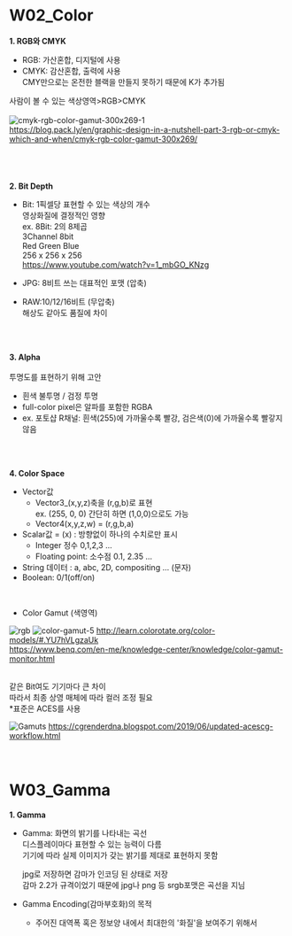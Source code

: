# W02_Color

__1.	RGB와 CMYK__     
* RGB: 가산혼합, 디지털에 사용
* CMYK: 감산혼합, 출력에 사용 <br/>
CMY만으로는 온전한 블랙을 만들지 못하기 때문에 K가 추가됨

사람이 볼 수 있는 색상영역>RGB>CMYK  <br/>  <br/>
![cmyk-rgb-color-gamut-300x269-1](https://user-images.githubusercontent.com/90597915/134773094-002281af-78cc-4f1e-948b-0cc97fb876ee.png)
 <br/> https://blog.pack.ly/en/graphic-design-in-a-nutshell-part-3-rgb-or-cmyk-which-and-when/cmyk-rgb-color-gamut-300x269/  
 <br/>   
 <br/>  
 __2.	Bit Depth__  
* Bit: 1픽셀당 표현할 수 있는 색상의 개수  
영상화질에 결정적인 영향  
ex. 8Bit: 2의 8제곱  
3Channel 8bit  
Red Green Blue  
256 x 256 x 256   
https://www.youtube.com/watch?v=1_mbGO_KNzg

* JPG: 8비트 쓰는 대표적인 포맷 (압축)
* RAW:10/12/16비트 (무압축)  
해상도 같아도 품질에 차이
<br/>
<br/>

__3.	Alpha__
<br/>
<br/>
투명도를 표현하기 위해 고안 
        
* 흰색 불투명 / 검정 투명 <br/>  
* full-color pixel은 알파를 포함한 RGBA <br/>
* ex. 포토샵 R채널: 흰색(255)에 가까울수록 빨강, 검은색(0)에 가까울수록 빨갛지않음
<br/>
<br/>

__4. Color Space__
<br/>

* Vector값  
  * Vector3_(x,y,z)축을 (r,g,b)로 표현   
ex. (255, 0, 0) 간단히 하면 (1,0,0)으로도 가능
  * Vector4(x,y,z,w) = (r,g,b,a)  
* Scalar값 = (x) : 방향없이 하나의 수치로만 표시
  * Integer 정수 0,1,2,3 ...
  * Floating point: 소수점 0.1, 2.35 …
* String 데이터 : a, abc, 2D, compositing ... (문자)
* Boolean: 0/1(off/on)  
<br/>

* Color Gamut (색영역)  
  
![rgb](https://user-images.githubusercontent.com/90597915/134778581-a10d0f19-7ae5-4714-85a8-aa4baf1181a0.jpg) ![color-gamut-5](https://user-images.githubusercontent.com/90597915/134778889-4e64c2cb-4abd-4e12-87a9-6a4222cf9d38.jpg)
http://learn.colorotate.org/color-models/#.YU7hVLgzaUk   
https://www.benq.com/en-me/knowledge-center/knowledge/color-gamut-monitor.html
<br/>
<br/>

같은 Bit여도 기기마다 큰 차이  
따라서 최종 상영 매체에 따라 컬러 조정 필요  
*표준은 ACES를 사용 <br/>

![Gamuts](https://user-images.githubusercontent.com/90597915/134778971-9882445f-d822-48af-be49-d46ebea8ebd9.jpg)
https://cgrenderdna.blogspot.com/2019/06/updated-acescg-workflow.html
<br/>
<br/>
<br/>
# W03_Gamma   
   
__1. Gamma__    
* Gamma: 화면의 밝기를 나타내는 곡선     
디스플레이마다 표현할 수 있는 능력이 다름     
기기에 따라 실제 이미지가 갖는 밝기를 제대로 표현하지 못함     
     
     jpg로 저장하면 감마가 인코딩 된 상태로 저장     
     감마 2.2가 규격이었기 때문에 jpg나 png 등 srgb포맷은 곡선을 지님    
 
* Gamma Encoding(감마부호화)의 목적     
     * 주어진 대역폭 혹은 정보양 내에서 최대한의 '화질'을 보여주기 위해서
     
